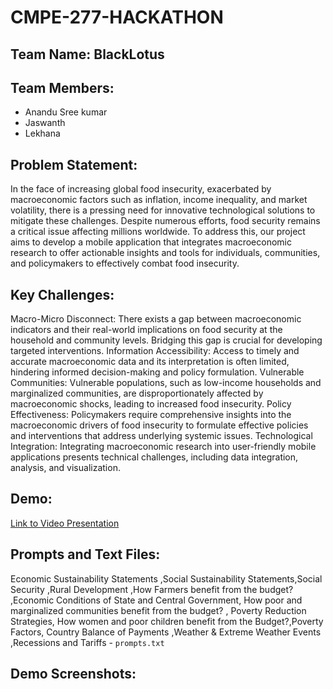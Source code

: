 # CMPE-277-HACKATHON
## Team Name: BlackLotus
## Team Members:
- Anandu Sree kumar
- Jaswanth
- Lekhana
## Problem Statement:
In the face of increasing global food insecurity, exacerbated by macroeconomic factors such as inflation, income inequality, and market volatility, there is a pressing need for innovative technological solutions to mitigate these challenges. Despite numerous efforts, food security remains a critical issue affecting millions worldwide. To address this, our project aims to develop a mobile application that integrates macroeconomic research to offer actionable insights and tools for individuals, communities, and policymakers to effectively combat food insecurity.

## Key Challenges:
Macro-Micro Disconnect: There exists a gap between macroeconomic indicators and their real-world implications on food security at the household and community levels. Bridging this gap is crucial for developing targeted interventions.
Information Accessibility: Access to timely and accurate macroeconomic data and its interpretation is often limited, hindering informed decision-making and policy formulation.
Vulnerable Communities: Vulnerable populations, such as low-income households and marginalized communities, are disproportionately affected by macroeconomic shocks, leading to increased food insecurity.
Policy Effectiveness: Policymakers require comprehensive insights into the macroeconomic drivers of food insecurity to formulate effective policies and interventions that address underlying systemic issues.
Technological Integration: Integrating macroeconomic research into user-friendly mobile applications presents technical challenges, including data integration, analysis, and visualization.

## Demo:
[Link to Video Presentation](insert_link_here)

## Prompts and Text Files:
Economic Sustainability Statements ,Social Sustainability Statements,Social Security ,Rural Development ,How Farmers benefit from the budget? ,Economic Conditions of State and Central Government, How poor and marginalized communities benefit from the budget? , Poverty Reduction Strategies, How women and poor children benefit from the Budget?,Poverty Factors, Country Balance of Payments ,Weather & Extreme Weather Events ,Recessions and Tariffs - `prompts.txt`

## Demo Screenshots:
